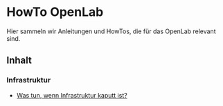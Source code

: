 # HowTo OpenLab
Hier sammeln wir Anleitungen und HowTos, die für das OpenLab relevant sind.

## Inhalt

### Infrastruktur

  * [Was tun, wenn Infrastruktur kaputt ist?](infrastruktur/infrastruktur-kaputt-was-tun.md)
